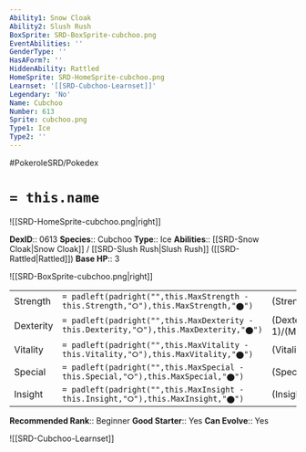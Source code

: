 ```yaml
---
Ability1: Snow Cloak
Ability2: Slush Rush
BoxSprite: SRD-BoxSprite-cubchoo.png
EventAbilities: ''
GenderType: ''
HasAForm?: ''
HiddenAbility: Rattled
HomeSprite: SRD-HomeSprite-cubchoo.png
Learnset: '[[SRD-Cubchoo-Learnset]]'
Legendary: 'No'
Name: Cubchoo
Number: 613
Sprite: cubchoo.png
Type1: Ice
Type2: ''
---
```


#PokeroleSRD/Pokedex

# `= this.name`

![[SRD-HomeSprite-cubchoo.png|right]]

**DexID**:: 0613
**Species**:: Cubchoo
**Type**:: Ice
**Abilities**:: [[SRD-Snow Cloak|Snow Cloak]] / [[SRD-Slush Rush|Slush Rush]] ([[SRD-Rattled|Rattled]])
**Base HP**:: 3

![[SRD-BoxSprite-cubchoo.png|right]]

|           |                                                                                        |                                          |
| --------- | -------------------------------------------------------------------------------------- | ---------------------------------------- |
| Strength  | `= padleft(padright("",this.MaxStrength - this.Strength,"⭘"),this.MaxStrength,"⬤")`    | (Strength::2)/(MaxStrength::5)   |
| Dexterity | `= padleft(padright("",this.MaxDexterity - this.Dexterity,"⭘"),this.MaxDexterity,"⬤")` | (Dexterity:: 1)/(MaxDexterity::3) |
| Vitality  | `= padleft(padright("",this.MaxVitality - this.Vitality,"⭘"),this.MaxVitality,"⬤")`    | (Vitality::1)/(MaxVitality::3)   |
| Special   | `= padleft(padright("",this.MaxSpecial - this.Special,"⭘"),this.MaxSpecial,"⬤")`       | (Special::2)/(MaxSpecial::4)     |
| Insight   | `= padleft(padright("",this.MaxInsight - this.Insight,"⭘"),this.MaxInsight,"⬤")`       | (Insight::1)/(MaxInsight::3)     |

**Recommended Rank**:: Beginner
**Good Starter**:: Yes
**Can Evolve**:: Yes

![[SRD-Cubchoo-Learnset]]